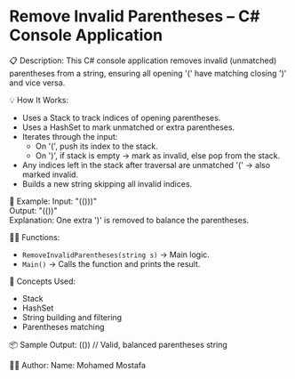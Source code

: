 # Remove Invalid Parentheses – C# Console Application

📋 Description:
This C# console application removes invalid (unmatched) parentheses from a string, ensuring all opening '(' have matching closing ')' and vice versa.

💡 How It Works:
- Uses a Stack to track indices of opening parentheses.
- Uses a HashSet to mark unmatched or extra parentheses.
- Iterates through the input:
  - On '(', push its index to the stack.
  - On ')', if stack is empty → mark as invalid, else pop from the stack.
- Any indices left in the stack after traversal are unmatched '(' → also marked invalid.
- Builds a new string skipping all invalid indices.

🧪 Example:
Input:  "(()))"  
Output: "(())"  
Explanation: One extra ')' is removed to balance the parentheses.

🧑‍💻 Functions:
- `RemoveInvalidParentheses(string s)` → Main logic.
- `Main()` → Calls the function and prints the result.

🧠 Concepts Used:
- Stack
- HashSet
- String building and filtering
- Parentheses matching

📦 Sample Output:
(())   // Valid, balanced parentheses string

👨‍💻 Author:
Name: Mohamed Mostafa  

